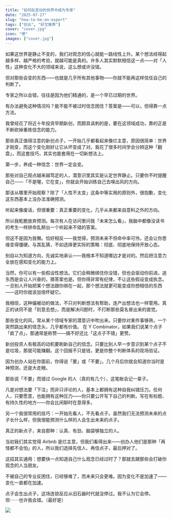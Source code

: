 ```yaml
---
title: "如何在变动的世界中成为专家"
date: "2025-07-27"
slug: "how-to-be-an-expert"
tags: ["创业", "好文推荐"]
cover: "cover.jpg"
icon: "😎"
images: ["cover.jpg"]
---
```

如果这世界是静止不变的，我们对观念的信心就能一路线性上升。某个想法经得起越多样、越严格的考验，就越可能是真的。许多人其实默默相信这一点——对「人性」这种变化不大的领域来说，这么想或许没错。



但对那些会变的东西——也就是几乎所有其他事物——你就不能再这样信任自己的判断了。



专家之所以会错，往往是因为他们精通的，是一个早已过期的世界。



有办法避免这种情况吗？能不能不被过时信念困住？答案是——可以，但得靠一点方法。



我曾经花了将近十年投资早期新创，而颇具讽刺的是，要在这领域成功，靠的正是不断砍掉重练信念的能力。



那些真正值得注意的新创点子，一开始几乎都看起来像烂主意，原因很简单：世界才刚变，而这个变化刚好让它从坏变成了对。我花了很多时间学会分辨这种「翻盘」，而这套技巧，其实也能套用在一切新想法上。



第一步，养成一种信念：世界一定会变。



那些对自己观点越来越笃定的人，潜意识里其实是认定世界静止。只要你不时提醒自己——「不是喔，它在变」，你就会开始训练自己去嗅出风的方向。



那该从哪里开始观察？除了「人性不太变」这条中等实用的原则外，很抱歉，变化这东西基本上没办法准确预测。



听起来像废话，但很重要：真正重要的变化，几乎从来都来自意料之外的方向。



所以我乾脆放弃预测。每次有人在访问里问我「未来怎么看」，我脑中都像没读书的考生一样拼命乱掰出一个听起来不错的答案。



但这不是因为我懒。恰好相反——我觉得，预测未来不但命中率可怜，还会让你思维变得僵硬。与其乱猜，不如选择更实际的策略：彻底、彻底地保持开放心态。



别自以为知道方向，先诚实地承认——我根本不知道哪边才是对的。然后把注意力全放在感知变化的能力上。



当然，你可以有一些假设性想法。它们会稍微绑住你没错，但也会驱动你前进。追东西是会让人兴奋的，猜答案也是。但你得非常有纪律，不让这些假设变成执念。
一旦别人开始把某个想法跟你绑在一起，那个想法就更可能变成你想相信的东西——这时你就该加倍怀疑它。



我相信，这种偏被动的做法，不只对判断想法有帮助，连产出想法也一样管用。真正的诀窍不是「刻意去想」，而是解决问题时，不打断那些莫名冒出来的直觉。



那些变化的风，常从某个领域专家的潜意识中吹出来。只要你对某件事够熟，一个突然跳出来的怪念头，几乎都有价值。
在 Y Combinator，如果我们说某个点子「疯了点」，那通常是称赞——搞不好还比「这点子不错」更赞。



新创投资人有极高的动机要刷新自己的信念。只要比别人早一步意识到某个点子不是垃圾，那就可能赚翻。这个回报不只是钱，更是你整个判断体系的现场验证。



因为创办人站在你面前，你得说「要」或「不要」，几个月后你就会知道你当时是神预测，还是大走眼。



那些说「不要」而错过 Google 的人（真的有几个），这笔帐会记一辈子。



凡是对想法要「下注」而非只评论的人，基本上都拥有这种自我纠错压力。任何人，只要愿意，也能拥有这种压力——你只要公开写下自己的判断。写在有标题、有持久性的地方——你会比闲聊时在意得多。



另一个我很常用的技巧：一开始先看人，不先看点子。虽然我们无法预测未来的点子长什么样，但我很能预测什么样的人会生出未来的点子。



真正的新点子，来自那种：认真、有劲、脑袋够独立的人。



当初我们其实觉得 Airbnb 是烂主意，但我们看得出来——创办人他们是那种「再怪都不会怕」的人，所以我们选择先信人、再信点子，最后押对了。



这招其实通用：想要快一点知道自己什么观念已经过时了？那就去跟那些会打破你观念的人当朋友。



不被自己的专业反困住，已经够难了，而未来只会更难。因为变化不是加速了——变化一直都在加速。



点子会生出点子，这场连锁反应从旧石器时代就没停过。我不认为它会停。
但⋯⋯也许我会错。（最好是）




![](https://prod-files-secure.s3.us-west-2.amazonaws.com/112d0858-5090-4d34-a606-b75eb8d65fd2/46476355-9cf3-4e99-9b7a-3531bc426380/1000202064.png?X-Amz-Algorithm=AWS4-HMAC-SHA256&X-Amz-Content-Sha256=UNSIGNED-PAYLOAD&X-Amz-Credential=ASIAZI2LB466XTNDUCL7%2F20251018%2Fus-west-2%2Fs3%2Faws4_request&X-Amz-Date=20251018T204307Z&X-Amz-Expires=3600&X-Amz-Security-Token=IQoJb3JpZ2luX2VjEBsaCXVzLXdlc3QtMiJIMEYCIQDXykJvv5eKahCeTgWhwVxru8h9gq0AHR96hcHKSxx98wIhAMBf8evNhcP6pfG%2Be73SGdJL1pQUOXpK6Ca4LjGvsNH%2FKogECMT%2F%2F%2F%2F%2F%2F%2F%2F%2F%2FwEQABoMNjM3NDIzMTgzODA1Igy5xI02uiT6aQzp4SAq3ANflPpAoqlRkOpxbc6cTpHnhMJZ39mkNmWBlqvg2lujGiSGBUHyPbKNcSM%2B1Yz%2By8q8lboVaL%2FYnYhwUyche%2FRUBZ1rDfKaKEd9mBppsCz3zj3KhP8aQ1c7S9azTigaudqimnqY1of8W%2FNa1bb4n4Mcce65AszBmFcULE9ExYAx%2BQnFXC1XoWc0KKDx7heZjI2i0fov4sc7gsxL8jgKQoDlZKPXrVI5X%2BCfR7c6RHHJy1hYGf%2BWH3ei3Mq1qnS6%2F02OHG%2BoUUeJ1z%2FSGQpuNq%2FZXXiNLuTMeQs1C2zTOeC5U9%2FuKgTbwg4C8aEIcgWdRbxVRVRtBofOy6l0bEND8V7r0hYBLBdUcOyxNBEugGx7IiHLvyJqZ85UpF%2F6squGx8puoaKHYecx0GJOEj%2FjN%2BNhq%2FR2iU1Qb1ZOrsw7VQKdf6lSsMF7fXWEQSWMKkt%2FE4Ka8SdXypDYuuCc1gBEypFYNCFt0bg8opgZ9MJCmB9rHy1P6gHXUJoH1uif3P%2BdZtB6LloMQNsYDxr2wW2nhjo7xP8kOf3DW2BbUzWR3UwrDGuZ9ZZ%2BikK21H9pYqyarvUY5WPCz4J9yoyTdt9DSZ%2FDQZtRtlbfF%2Bum85QnBbUWR7cW2WZh2wvcr4qw%2BDCryM%2FHBjqkAT1AF1kw2uoErAJvV1hoEkYlYgahpcoDbvzG1qOXzidJRf9B0LKBuWPW%2Ffxs%2Fz5g308CSn5NVwIlQQ97H6jrZCEnAs83z8DzkzPwRAd%2FwTTCZuIr8PEB%2FECOFf7L%2Fnlg1zR7QAJhVwTVD7Z8Ph70QkwRMQATWjdz%2BJD29CBpX27CpAmTZQfxlLQyXDpKEh1KxXk9ObUfzu0qKdN6QENpr8ZE0JJ%2B&X-Amz-Signature=e0756693fbbf52a685c81ffb80fb9c8cf34f9d8e15fcdd8713d1f2bf4960b681&X-Amz-SignedHeaders=host&x-amz-checksum-mode=ENABLED&x-id=GetObject)

